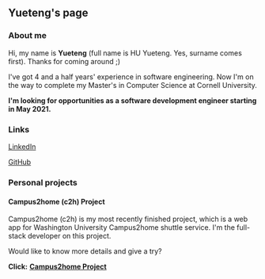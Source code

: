 ## Yueteng's page

### About me

Hi, my name is **Yueteng** (full name is HU Yueteng. Yes, surname comes first). Thanks for coming around ;)

I've got 4 and a half years' experience in software engineering. Now I'm on the way to complete my Master's in Computer Science at Cornell University.

**I'm looking for opportunities as a software development engineer starting in May 2021.**

### Links

[LinkedIn](https://www.linkedin.com/in/yuetenghu/)

[GitHub](https://github.com/yuetenghu)

### Personal projects

#### Campus2home (c2h) Project

Campus2home (c2h) is my most recently finished project, which is a web app for Washington University Campus2home shuttle service. I'm the full-stack developer on this project.

Would like to know more details and give a try?

**Click:** [**Campus2home Project**](campus2home.md)